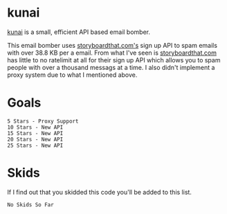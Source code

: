 # kunai
[kunai](https://github.com/cumsack/kunai) is a small, efficient API based email bomber. 

This email bomber uses [storyboardthat.com's](https://www.storyboardthat.com/) sign up API to spam emails with over 38.8 KB per a email. From what I've seen is [storyboardthat.com](https://www.storyboardthat.com/) has little to no ratelimit at all for their sign up API which allows you to spam people with over a thousand messags at a time. I also didn't implement a proxy system due to what I mentioned above.

# Goals

```
5 Stars - Proxy Support
10 Stars - New API
15 Stars - New API
20 Stars - New API
25 Stars - New API
```

# Skids
If I find out that you skidded this code you'll be added to this list.
```
No Skids So Far
```
